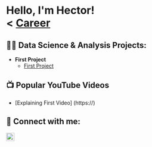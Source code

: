<h1> Hello, I'm Hector! <br/>< <a href="https://www.linkedin.com/in/hector-gallo/"> Career</a>

<h2>👨‍💻 Data Science & Analysis Projects: </h2>

- <b> First Project </b>
  - [First Project](https://github.com/COGS118A/Group018-Sp22/tree/main)

<h2>📺 Popular YouTube Videos</h2>

- [Explaining First Video] (https://)

<h2> 🤳 Connect with me:</h2>

[<img align="left" alt="Hector Gallo | LinkedIn" width="22px" src="https://cdn.jsdelivr.net/npm/simple-icons@v3/icons/linkedin.svg" />][linkedin]

[linkedin]: https://www.linkedin.com/in/hector-gallo/
